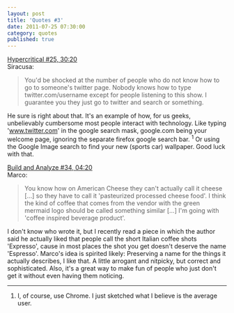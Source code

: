 ```yaml
---
layout: post
title: 'Quotes #3'
date: 2011-07-25 07:30:00
category: quotes
published: true
---
```

[Hypercritical #25, 30:20](http://5by5.tv/hypercritical/25)  
Siracusa:
> You'd be shocked at the number of people who do not know how to go to someone's twitter page. Nobody knows how to type twitter.com/username except for people listening to this show. I guarantee you they just go to twitter and search or something.

He sure is right about that. It's an example of how, for us geeks, unbelievably cumbersome most people interact with technology. Like typing 'www.twitter.com' in the google search mask, google.com being your welcome page, ignoring the separate firefox google search bar. <sup>1</sup> Or using the Google Image search to find your new (sports car) wallpaper. Good luck with that.

[Build and Analyze #34, 04:20](http://5by5.tv/buildanalyze/34)  
Marco:
> You know how on American Cheese they can't actually call it cheese [...] so they have to call it 'pasteurized processed cheese food'. I think the kind of coffee that comes from the vendor with the green mermaid logo should be called something similar [...] I'm going with 'coffee inspired beverage product'.

I don't know who wrote it, but I recently read a piece in which the author said he actually liked that people call the short Italian coffee shots 'Expresso', cause in most places the shot you get doesn't deserve the name 'Espresso'. Marco's idea is spirited likely: Preserving a name for the things it actually describes, I like that. A little arrogant and nitpicky, but correct and sophisticated. Also, it's a great way to make fun of people who just don't get it without even having them noticing.

---
1. I, of course, use Chrome. I just sketched what I believe is the average user.
